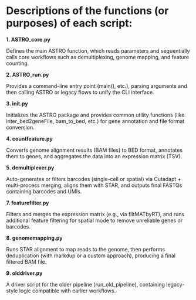 # Descriptions of the functions (or purposes) of each script:

**1. ASTRO_core.py**

   Defines the main ASTRO function, which reads parameters and sequentially calls core workflows such as demultiplexing, genome mapping, and feature counting.
   
**2. ASTRO_run.py**

   Provides a command-line entry point (main(), etc.), parsing arguments and then calling ASTRO or legacy flows to unify the CLI interface.
   
**3. init.py**

   Initializes the ASTRO package and provides common utility functions (like inter_bed2geneFile, bam_to_bed, etc.) for gene annotation and file format conversion.
   
**4. countfeature.py**

   Converts genome alignment results (BAM files) to BED format, annotates them to genes, and aggregates the data into an expression matrix (TSV).
   
**5. demultiplexer.py**

   Auto-generates or filters barcodes (single-cell or spatial) via Cutadapt + multi-process merging, aligns them with STAR, and outputs final FASTQs containing barcodes and UMIs.
   
**7. featurefilter.py**

   Filters and merges the expression matrix (e.g., via filtMATbyRT), and runs additional feature filtering for spatial mode to remove unreliable genes or barcodes.
   
**8. genomemapping.py**

   Runs STAR alignment to map reads to the genome, then performs deduplication (with markdup or a custom approach), producing a final filtered BAM file.
   
**9. olddriver.py**

   A driver script for the older pipeline (run_old_pipeline), containing legacy-style logic compatible with earlier workflows.
